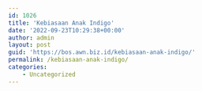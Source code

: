 ```yaml
---
id: 1026
title: 'Kebiasaan Anak Indigo'
date: '2022-09-23T10:29:38+00:00'
author: admin
layout: post
guid: 'https://bos.awn.biz.id/kebiasaan-anak-indigo/'
permalink: /kebiasaan-anak-indigo/
categories:
    - Uncategorized
---
```


